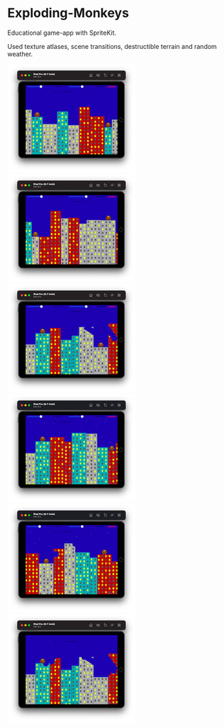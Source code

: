 # Exploding-Monkeys

Educational game-app with SpriteKit.

Used texture atlases, scene transitions, destructible terrain and random weather.

![Screenshot001](https://github.com/ClearCut3000/Exploding-Monkeys/blob/main/Screenshots/scr001.png?raw=true)
![Screenshot002](https://github.com/ClearCut3000/Exploding-Monkeys/blob/main/Screenshots/scr002.png?raw=true)
![Screenshot003](https://github.com/ClearCut3000/Exploding-Monkeys/blob/main/Screenshots/scr003.png?raw=true)
![Screenshot004](https://github.com/ClearCut3000/Exploding-Monkeys/blob/main/Screenshots/scr004.png?raw=true)
![Screenshot005](https://github.com/ClearCut3000/Exploding-Monkeys/blob/main/Screenshots/scr005.png?raw=true)
![Screenshot006](https://github.com/ClearCut3000/Exploding-Monkeys/blob/main/Screenshots/scr006.png?raw=true)
